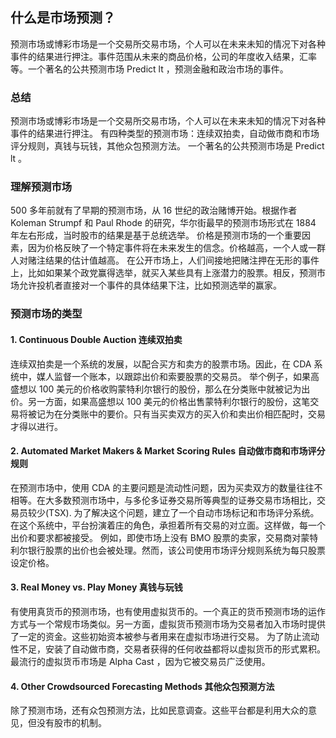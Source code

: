 ## 什么是市场预测？

预测市场或博彩市场是一个交易所交易市场，个人可以在未来未知的情况下对各种事件的结果进行押注。事件范围从未来的商品价格，公司的年度收入结果，汇率等。一个著名的公共预测市场 Predict lt ，预测金融和政治市场的事件。

### 总结

预测市场或博彩市场是一个交易所交易市场，个人可以在未来未知的情况下对各种事件的结果进行押注。
有四种类型的预测市场：连续双拍卖，自动做市商和市场评分规则，真钱与玩钱，其他众包预测方法。
一个著名的公共预测市场是 Predict lt 。

### 理解预测市场

500 多年前就有了早期的预测市场，从 16 世纪的政治赌博开始。根据作者 Koleman Strumpf 和 Paul Rhode 的研究，华尔街最早的预测市场形式在 1884 年左右形成，当时股市的结果是基于总统选举。
价格是预测市场的一个重要因素，因为价格反映了一个特定事件将在未来发生的信念。价格越高，一个人或一群人对赌注结果的估计值越高。
在公开市场上，人们间接地把赌注押在无形的事件上，比如如果某个政党赢得选举，就买入某些具有上涨潜力的股票。相反，预测市场允许投机者直接对一个事件的具体结果下注，比如预测选举的赢家。

### 预测市场的类型

#### 1. Continuous Double Auction 连续双拍卖

连续双拍卖是一个系统的发展，以配合买方和卖方的股票市场。因此，在 CDA 系统中，媒人监督一个账本，以跟踪出价和索要股票的交易员。
举个例子，如果高盛想以 100 美元的价格收购蒙特利尔银行的股份，那么在分类账中就被记为出价。另一方面，如果高盛想以 100 美元的价格出售蒙特利尔银行的股份，这笔交易将被记为在分类账中的要价。只有当买卖双方的买入价和卖出价相匹配时，交易才得以进行。

#### 2. Automated Market Makers & Market Scoring Rules 自动做市商和市场评分规则

在预测市场中，使用 CDA 的主要问题是流动性问题，因为买卖双方的数量往往不相等。在大多数预测市场中，与多伦多证券交易所等典型的证券交易市场相比，交易员较少(TSX).
为了解决这个问题，建立了一个自动市场标记和市场评分系统。在这个系统中，平台扮演着庄的角色，承担着所有交易的对立面。这样做，每一个出价和要求都被接受。
例如，即使市场上没有 BMO 股票的卖家，交易商对蒙特利尔银行股票的出价也会被处理。然而，该公司使用市场评分规则系统为每只股票设定价格。

#### 3. Real Money vs. Play Money 真钱与玩钱

有使用真货币的预测市场，也有使用虚拟货币的。一个真正的货币预测市场的运作方式与一个常规市场类似。另一方面，虚拟货币预测市场为交易者加入市场时提供了一定的资金。这些初始资本被参与者用来在虚拟市场进行交易。
为了防止流动性不足，安装了自动做市商，交易者获得的任何收益都将以虚拟货币的形式累积。最流行的虚拟货币市场是 Alpha Cast ，因为它被交易员广泛使用。

#### 4. Other Crowdsourced Forecasting Methods 其他众包预测方法

除了预测市场，还有众包预测方法，比如民意调查。这些平台都是利用大众的意见，但没有股市的机制。